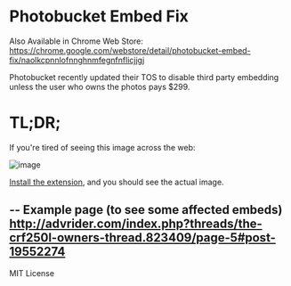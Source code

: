 # Photobucket Embed Fix

Also Available in Chrome Web Store: https://chrome.google.com/webstore/detail/photobucket-embed-fix/naolkcpnnlofnnghnmfegnfnflicjjgj

Photobucket recently updated their TOS to disable third party embedding unless the user who owns the photos pays $299.

# TL;DR;

If you're tired of seeing this image across the web:

![image](https://raw.githubusercontent.com/kzahel/photobucket-embed-fix/master/images/bwe.png)

[Install the extension](https://chrome.google.com/webstore/detail/photobucket-embed-fix/naolkcpnnlofnnghnmfegnfnflicjjgj), and you should see the actual image.

--
Example page (to see some affected embeds)
http://advrider.com/index.php?threads/the-crf250l-owners-thread.823409/page-5#post-19552274
--

MIT License